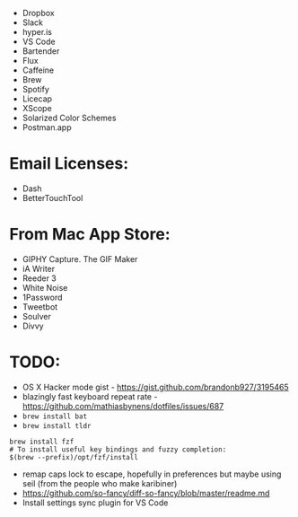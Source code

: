 * Dropbox
* Slack
* hyper.is
* VS Code
* Bartender
* Flux
* Caffeine
* Brew
* Spotify
* Licecap
* XScope
* Solarized Color Schemes
* Postman.app

# Email Licenses:
* Dash
* BetterTouchTool

# From Mac App Store:
* GIPHY Capture. The GIF Maker
* iA Writer
* Reeder 3
* White Noise
* 1Password
* Tweetbot
* Soulver
* Divvy

# TODO:
* OS X Hacker mode gist - https://gist.github.com/brandonb927/3195465
* blazingly fast keyboard repeat rate - https://github.com/mathiasbynens/dotfiles/issues/687
* `brew install bat`
* `brew install tldr`
```
brew install fzf
# To install useful key bindings and fuzzy completion:
$(brew --prefix)/opt/fzf/install
```

* remap caps lock to escape, hopefully in preferences but maybe using seil (from the people who make karibiner)
* https://github.com/so-fancy/diff-so-fancy/blob/master/readme.md
* Install settings sync plugin for VS Code
